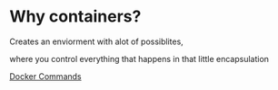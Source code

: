 # Why containers?


Creates an enviorment with alot of possiblites,

where you control everything that happens in that little encapsulation

[Docker Commands](LethalZet/202108161616/)
